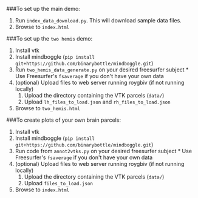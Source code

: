 ###To set up the main demo:

1. Run `index_data_download.py`. This will download sample data files.
2. Browse to `index.html`


###To set up the `two hemis` demo:
1. Install vtk
2. Install mindboggle (`pip install git+https://github.com/binarybottle/mindboggle.git`)
3. Run `two_hemis_data_generate.py` on your desired freesurfer subject
        * Use Freesurfer's `fsaverage` if you don't have your own data
4. (optional) Upload files to web server running roygbiv (if not running locally)
    1. Upload the directory containing the VTK parcels (`data/`)
    2. Upload `lh_files_to_load.json` and `rh_files_to_load.json`
5. Browse to `two_hemis.html`

###To create plots of your own brain parcels:
1. Install vtk
2. Install mindboggle (`pip install git+https://github.com/binarybottle/mindboggle.git`)
3. Run code from `annot2vtks.py` on your desired freesurfer subject
        * Use Freesurfer's `fsaverage` if you don't have your own data
4. (optional) Upload files to web server running roygbiv (if not running locally)
    1. Upload the directory containing the VTK parcels (`data/`)
    2. Upload `files_to_load.json`
5. Browse to `index.html`
